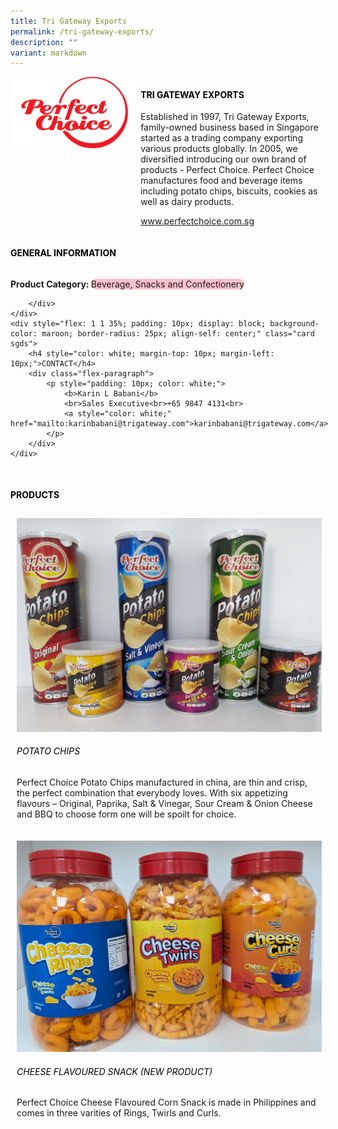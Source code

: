 ```yaml
---
title: Tri Gateway Exports
permalink: /tri-gateway-exports/
description: ""
variant: markdown
---
```

<div class="flex-paragraph">
	<div style="display: flex; flex-wrap: wrap;" class="flex-container">
		<div style="flex: 1 1 40%; display: block;" class="card sgds">
			<img src="/images/Tri%20Gateway%20Exports/tri_gateway_exports_logo.png">
		</div>
		<div style="flex: 1 1 58%; display: block; margin-left: 3px" class="card-sgds">
			<h4 style="text-transform: uppercase; color: black;"><b>Tri Gateway Exports</b></h4>
			<p>Established in 1997, Tri Gateway Exports, family-owned business based in Singapore started as a trading company exporting various products globally. In 2005, we diversified introducing our own brand of products - Perfect Choice. Perfect Choice manufactures food and beverage items including potato chips, biscuits, cookies as well as dairy products.</p>
			<p><a target="_blank" href="https://www.perfectchoice.com.sg">www.perfectchoice.com.sg</a></p>
		</div>
	</div>
</div>

<h4 style="text-transform: uppercase; color: black;">
	<b>General Information</b>
</h4>
<div style="display: flex; flex-wrap: wrap;" class="flex-container">
	<div style="flex: 1 1 65%; display: block; align-self: stretch" class="card sgds">
		<div class="flex-paragraph">
			<p>
				<b>Product Category: </b>
				<span style="background-color: pink; border-radius: 10px;">Beverage, Snacks and Confectionery</span>
			</p>
			
		</div>
	</div>
	<div style="flex: 1 1 35%; padding: 10px; display: block; background-color: maroon; border-radius: 25px; align-self: center;" class="card sgds">
		<h4 style="color: white; margin-top: 10px; margin-left: 10px;">CONTACT</h4>
		<div class="flex-paragraph">
			<p style="padding: 10px; color: white;">
				<b>Karin L Babani</b>
				<br>Sales Executive<br>+65 9847 4131<br>
				<a style="color: white;" href="mailto:karinbabani@trigateway.com">karinbabani@trigateway.com</a>
			</p>
		</div>
	</div>
</div>
<br>
<h4 style="text-transform: uppercase; color: black;">
	<b>Products</b>
</h4>
<div style="display: flex; flex-wrap: wrap;">
	<div style="flex: 1 1 47%; margin: 10px; display: block;" class="card sgds">
		<div style="display: block;" class="flex-image">
			<img src="/images/Tri%20Gateway%20Exports/tri_gateway_exports_product_01.jpg">
		</div>
		<div class="flex-paragraph">
			<h6 style="text-transform: uppercase; color: black;">Potato Chips</h6>
			<p>Perfect Choice Potato Chips manufactured in china, are thin and crisp, the perfect combination that everybody loves. With six appetizing flavours – Original, Paprika, Salt &amp; Vinegar, Sour Cream &amp; Onion Cheese and BBQ to choose form one will be spoilt for choice.</p>
		</div>
	</div>
	<div style="flex: 1 1 47%; margin: 10px; display: block;" class="card sgds">
		<div style="display: block;" class="flex-image">
			<img src="/images/Tri%20Gateway%20Exports/tri_gateway_exports_product_02.jpg">
		</div>
		<div class="flex-paragraph">
			<h6 style="text-transform: uppercase; color: black;">Cheese Flavoured Snack (New Product)</h6>
			<p>Perfect Choice Cheese Flavoured Corn Snack is made in Philippines and comes in three varities of Rings, Twirls and Curls.</p>
		</div>
	</div>
</div>